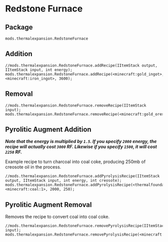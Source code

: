 # Redstone Furnace

## Package

`mods.thermalexpansion.RedstoneFurnace`

## Addition

```zenscript
//mods.thermalexpansion.RedstoneFurnace.addRecipe(IItemStack output, IItemStack input, int energy);
mods.thermalexpansion.RedstoneFurnace.addRecipe(<minecraft:gold_ingot>, <minecraft:iron_ingot>, 3600);
```

## Removal

```zenscript
//mods.thermalexpansion.RedstoneFurnace.removeRecipe(IItemStack input);
mods.thermalexpansion.RedstoneFurnace.removeRecipe(<minecraft:gold_ore>);
```

## Pyrolitic Augment Addition

**_Note that the energy is multiplied by `1.5`. If you specify `2000` energy, the recipe will actually cost `3000` RF. Likewise if you specify `1500`, it will cost `2250` RF._**

Example recipe to turn charcoal into coal coke, producing 250mb of creosote oil in the process.

```zenscript
//mods.thermalexpansion.RedstoneFurnace.addPyrolysisRecipe(IItemStack output, IItemStack input, int energy, int creosote);
mods.thermalexpansion.RedstoneFurnace.addPyrolysisRecipe(<thermalfoundation:material:802>, <minecraft:coal:1>, 2000, 250);
```

## Pyrolitic Augment Removal

Removes the recipe to convert coal into coal coke.

```zenscript
//mods.thermalexpansion.RedstoneFurnace.removePyrolysisRecipe(IItemStack input);
mods.thermalexpansion.RedstoneFurnace.removePyrolysisRecipe(<minecraft:coal>);
```
